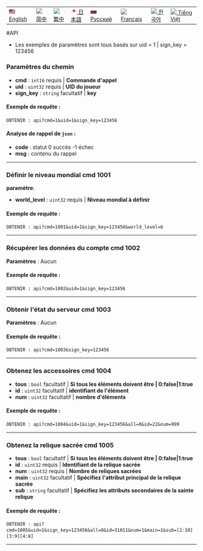 <div align="center">
<table>
<td valign="center"><a href="EN.md"><img src="https://github.com/twitter/twemoji/blob/master/assets/svg/1f1fa-1f1f8.svg" width="16"/> English</td>
 
<td valign="center"><a href="zh-CN.md"><img src="https://em-content.zobj.net/thumbs/120/twitter/351/flag-china_1f1e8-1f1f3.png" width="16"/> 简中</td>
 
<td valign="center"><a href="zh-TW.md"><img src="https://em-content.zobj.net/thumbs/120/twitter/351/flag-china_1f1e8-1f1f3.png" width="16"/> 繁中</td>
 
<td valign="center"><a href="JP.md"><img src="https://github.com/twitter/twemoji/blob/master/assets/svg/1f1ef-1f1f5.svg" width="16"/> 日本語</td>
 
<td valign="center"><a href="RU.md"><img src="https://github.com/twitter/twemoji/blob/master/assets/svg/1f1f7-1f1fa.svg" width="16"/> Русский</a></td>

<td valign="center"><a href="FR.md"><img src="https://em-content.zobj.net/thumbs/160/twitter/154/flag-for-france_1f1eb-1f1f7.png" width="16"/> Français</td>
 
<td valign="center"><a href="KR.md"><img src="https://em-content.zobj.net/source/twitter/53/flag-for-south-korea_1f1f0-1f1f7.png" width="16"/> 한국어</td>
 
<td valign="center"><a href="VI.md"><img src="https://em-content.zobj.net/thumbs/120/twitter/351/flag-vietnam_1f1fb-1f1f3.png" width="16"/> Tiếng Việt </a></td>
</table>
</div>

#API
- Les exemples de paramètres sont tous basés sur uid = 1 | sign_key = 123456

### Paramètres du chemin
- **cmd** : `int16` requis | **Commande d'appel**
- **uid** : `uint32` requis | **UID du joueur**
- **sign_key** : `string` facultatif | **key**

#### Exemple de requête :
```texte brut
OBTENIR : api?cmd=1&uid=1&sign_key=123456
```

#### Analyse de rappel de `json` :
- **code** : statut 0 succès -1 échec
- **msg** : contenu du rappel

___

### Définir le niveau mondial cmd 1001
**paramètre**:
- **world_level** : `uint32` requis | **Niveau mondial à définir**
#### Exemple de requête :
```texte brut
OBTENIR : api?cmd=1001&uid=1&sign_key=123456&world_level=6
```

___

### Récupérer les données du compte cmd 1002
**Paramètres** : Aucun
#### Exemple de requête :
```texte brut
OBTENIR : api?cmd=1002&uid=1&sign_key=123456
```

___

### Obtenir l'état du serveur cmd 1003
**Paramètres** : Aucun
#### Exemple de requête :
```texte brut
OBTENIR : api?cmd=1003&sign_key=123456
```

___

### Obtenez les accessoires cmd 1004
- **tous** : `bool` facultatif | **Si tous les éléments doivent être | 0:false|1:true**
- **id** : `uint32` facultatif | **identifiant de l'élément**
- **num** : `uint32` facultatif | **nombre d'éléments**
#### Exemple de requête :
```texte brut
OBTENIR : api?cmd=1004&uid=1&sign_key=123456&all=0&id=22&num=999
```

___

### Obtenez la relique sacrée cmd 1005
- **tous** : `bool` facultatif | **Si tous les éléments doivent être | 0:false|1:true**
- **id** : `uint32` requis | **Identifiant de la relique sacrée**
- **num** : `uint32` requis | **Nombre de reliques sacrées**
- **main** : `uint32` facultatif | **Spécifiez l'attribut principal de la relique sacrée**
- **sub** : `string` facultatif | **Spécifiez les attributs secondaires de la sainte relique**
#### Exemple de requête :
```texte brut
OBTENIR : api?cmd=1005&uid=1&sign_key=123456&all=0&id=31011&num=1&main=1&sub=[2:10][3:9][4:8]
```

___